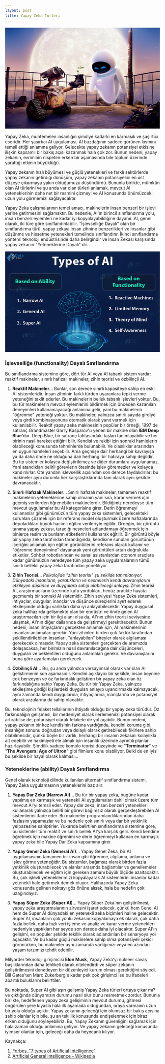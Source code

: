 ```yaml
---
layout: post
title: Yapay Zeka Türleri
---
```


![](/images2/WalleAndEve.jpg)


Yapay Zeka, muhtemelen insanlığın şimdiye kadarki en karmaşık ve şaşırtıcı eseridir. Her şaşırtıcı AI uygulaması, AI buzdağının sadece görünen kısmını temsil ettiği anlamına geliyor. Gelecekte yapay zekanın potansiyel etkisine ilişkin kapsamlı bir bakış açısı kazanmak hala çok zor. Bunun nedeni, yapay zekanın, evriminin nispeten erken bir aşamasında bile toplum üzerinde yarattığı etkinin büyüklüğü.

Yapay zekanın hızlı büyümesi ve güçlü yetenekleri ve farklı sektörlerde yapay zekanın getirdiği dönüşüm, yapay zekanın potansiyelini en üst düzeye çıkarmaya yakın olduğumuzu düşündürdü. Bununla birlikte, mümkün olan AI türlerini ve şu anda var olan türleri anlamak, mevcut AI yeteneklerinin daha net bir resmini çizmeyi ve AI konusunda önümüzdeki uzun yolu görmemizi sağlayacaktır.

Yapay Zeka çalışmalarının temel amacı, makinelerin insan benzeri bir işlevi yerine getirmesini sağlamaktır. Bu nedenle, AI'ın birincil sınıflandırma yolu, insan benzeri eylemleri ne kadar iyi kopyalayabildiğine dayanır. AI, genel olarak, iki türe göre sınıflandırılabilir. "İşlevselliğe Dayalı" olan bir sınıflandırma türü, yapay zekayı insan zihnine benzerlikleri ve insanlar gibi düşünme ve hissetme yetenekleri temelinde sınıflandırır. İkinci sınıflandırma yöntemi teknoloji endüstrisinde daha belirgindir ve İnsan Zekası karşısında yapay zekanın "Yeteneklerine Dayalı" dır.

<p>
  <kbd>
    <img src="/images2/types-of-AI.jpg" width="600">
  </kbd>
</p>


<h3>İşlevselliğe (functionality) Dayalı Sınıflandırma</h3>
Bu sınıflandırma sistemine göre, dört tür AI veya AI tabanlı sistem vardır: reaktif makineler, sınırlı hafızalı makineler, zihin teorisi ve özbilinçli AI.

1. **Reaktif Makineler**... Bunlar, son derece sınırlı kapasiteye sahip en eski AI sistemleridir. İnsan zihninin farklı türden uyaranlara tepki verme yeteneğini taklit ederler. Bu makinelerin bellek tabanlı işlevleri yoktur. Bu, bu tür makinelerin mevcut eylemlerini bildirmek için önceden kazanılan deneyimleri kullanamayacağı anlamına gelir, yani bu makinelerin "öğrenme" yeteneği yoktur. Bu makineler, yalnızca sınırlı sayıda girdiye veya girdi kombinasyonuna otomatik olarak yanıt vermek için kullanılabilir. Reaktif yapay zeka makinesinin popüler bir örneği, 1997'de satranç Grandmaster Garry Kasparov'u yenen bir makine olan **IBM Deep Blue**'dur. Deep Blue, bir satranç tahtasındaki taşları tanımlayabilir ve her birinin nasıl hareket ettiğini bilir. Kendisi ve rakibi için sonraki hamlelerin olabileceği konusunda tahminlerde bulunabilir. Ve olasılıklar arasından en uygun hamleleri seçebilir. Ama geçmişe dair herhangi bir kavrayışa ya da daha önce ne olduğuna dair herhangi bir hatıraya sahip değildir. Bu tip sistemler kolayca değiştirilemez ve diğer durumlara uygulanamaz. Yani atandıkları belirli görevlerin ötesinde işlev göremezler ve kolayca kandırılırlar. Öte yandan işlevsellik açısından son derece faydalıdırlar: bu makineler aynı durumla her karşılaştıklarında tam olarak aynı şekilde davranacaktır.

2. **Sınırlı Hafızalı Makineler**... Sınırlı hafızalı makineler, tamamen reaktif makinelerin yeteneklerine sahip olmanın yanı sıra, karar vermek için geçmiş verilerden öğrenebilen makinelerdir. Bildiğimiz neredeyse tüm mevcut uygulamalar bu AI kategorisine girer. Derin öğrenmeyi kullananlar gibi günümüzün tüm yapay zeka sistemleri, gelecekteki sorunları çözmek için bir referans model oluşturmak üzere hafızalarında depoladıkları büyük hacimli eğitim verileriyle eğitilir. Örneğin, bir görüntü tanıma yapay zekası, taradığı nesneleri adlandırmayı öğrenmek için binlerce resim ve bunların etiketlerini kullanarak eğitilir. Bir görüntü böyle bir yapay zeka tarafından tarandığında, kendisine sunulan görüntünün içeriğini anlamak için eğitim görüntülerini referans olarak kullanır ve "öğrenme deneyimine" dayanarak yeni görüntüleri artan doğrulukla etiketler. Sohbet robotlarından ve sanal asistanlardan otonom araçlara kadar günümüzün neredeyse tüm yapay zeka uygulamalarının tümü sınırlı bellekli yapay zeka tarafından yönetiliyor.

3. **Zihin Teorisi**... _Psikolojide "zihin teorisi" şu sekilde tanımlanıyor: Dünyadaki insanların, yaratıkların ve nesnelerin kendi davranışlarını etkileyen düşünce ve duygulara sahip olabileceği anlayışı_.Zihin teorisi AI, araştırmacıların üzerinde kafa yordukları, henüz pratikte hayata geçmemiş bir sonraki AI sistemidir. Zihin seviyesi Yapay Zeka sistemleri, ihtiyaçlar, duygular, inançlar ve düşünce süreçlerini ayırt ederek etkileşimde olduğu varlıkları daha iyi anlayabilecektir. Yapay duygusal zeka halihazırda gelişmekte olan bir endüstri ve önde gelen AI araştırmacıları için bir ilgi alanı olsa da, AI'nın zihin teorisi seviyesine ulaşmak, AI'nın diğer dallarında da geliştirmeyi gerektirecektir. Bunun nedeni, insan ihtiyaçlarını gerçekten anlamak için, AI makinelerinin insanları anlamaları gerekir. Yani zihinleri birden çok faktör tarafından şekillendirilebilen insanları, "anlayabilen" bireyler olarak algılaması gerekecek olmasıdır. Yapay zeka sistemleri gerçekten de aramızda dolaşacaksa, her birimizin nasıl davranılacağına dair düşünceleri, duyguları ve beklentileri olduğunu anlamaları gerekir. Ve davranışlarını buna göre ayarlamaları gerekecek.

4. **Özbilinçli AI**... Bu, şu anda yalnızca varsayımsal olarak var olan AI geliştirmenin son aşamasıdır. Kendini açıklayıcı bir şekilde, insan beynine çok benzeyen ve öz farkındalık geliştiren bir yapay zeka olan öz farkındalığına sahip Yapay Zeka. Bu tür bir Yapay Zeka, yalnızca etkileşime girdiği kişilerdeki duyguları anlayıp uyandırmakla kalmayacak, aynı zamanda kendi duygularına, ihtiyaçlarına, inançlarına ve potansiyel olarak arzularına da sahip olacaktır. 

Bu, teknolojinin felaket tellallarının ihtiyatlı olduğu bir yapay zeka türüdür. Öz farkındalığın gelişmesi, bir medeniyet olarak ilerlememizi potansiyel olarak artırabilse de, potansiyel olarak felakete de yol açabilir. Bunun nedeni, yapay zekanın bir kez kendisinin farkına vardığında, kendini koruma gibi, insanlığın sonunu doğrudan veya dolaylı olarak getirebilecek fikirlere sahip olabilmesidir, çünkü böyle bir varlık, herhangi bir insanın zekasını kolaylıkla alt edebilir ve hakimiyeti ele almak için insanlık üzerinde ayrıntılı planlar hazırlayabilir. Şimdilik sadece komplo teorisi düzeyinde ve "**Terminator**" ve "**The Avengers: Age of Ultron**" gibi filmlere konu olabiliyor. Belki de en iyisi bu şekilde bir hayal olarak kalması...

<h3>Yeteneklerine (ability) Dayalı Sınıflandırma</h3>

Genel olarak teknoloji dilinde kullanılan alternatif sınıflandırma sistemi, Yapay Zeka uygulamasının yeteneklerini baz alır:

1. **Yapay Dar Zeka (Narrow AI)**... Bu tür bir yapay zeka, bugüne kadar yapılmış en karmaşık ve yetenekli AI uygulamaları dahil olmak üzere tüm mevcut AI'yı temsil eder. Yapay dar zeka, insan benzeri yetenekleri kullanarak yalnızca belirli bir görevi bağımsız olarak gerçekleştirebilen AI sistemlerini ifade eder. Bu makineler programlandıklarından daha fazlasını yapamazlar ve bu nedenle çok sınırlı veya dar bir yetkinlik yelpazesine sahiptirler. Yukarıda belirtilen sınıflandırma sistemine göre, bu sistemler tüm reaktif ve sınırlı bellek AI'ya karşılık gelir. Kendi kendine öğretmek için makine öğrenimi ve derin öğrenmeyi kullanan en karmaşık yapay zeka bile Yapay Dar Zeka kapsamına girer.

2. **Yapay Genel Zeka (General AI)**... Yapay Genel Zeka, bir AI uygulamasının tamamen bir insan gibi öğrenme, algılama, anlama ve işlev görme yeteneğidir. Bu sistemler, bağımsız olarak birden fazla yetkinlik oluşturabilecek ve alanlar arasında bağlantılar ve genellemeler oluşturabilecek ve eğitim için gereken zamanı büyük ölçüde azaltacaktır. Bu, çok işlevli yeteneklerimizi kopyalayarak AI sistemlerini insanlar kadar yetenekli hale getirmek demek oluyor. Halihazırda Yapay Zeka konusunda gelinen noktayı göz önüne alısak, hala bu hedefin çok uzağındayız.

3. **Yapay Süper Zeka (Super AI)**... Yapay Süper Zeka'nın geliştirilmesi, yapay zeka araştırmalarının zirvesini işaret edecek, çünkü hem Genel AI hem de Super AI dünyadaki en yetenekli zeka biçimleri haline gelecektir. Super AI, insanların çok yönlü zekasını kopyalamaya ek olarak, çok daha fazla bellek, daha hızlı veri işleme ve analiz ve karar verme yetenekleri nedeniyle yaptıkları her şeyde son derece daha iyi olacaktır. Super AI'ın gelişimi, en popüler şekilde tekillik olarak adlandırılan bir senaryoya yol açacaktır. Ve bu kadar güçlü makinelere sahip olma potansiyeli çekici görünürken, bu makineler aynı zamanda varlığımızı veya en azından yaşam tarzımızı tehdit edebilir.

Milyarder teknoloji girişimcisi **Elon Musk**, Yapay Zeka'yı nükleer savaş başlıklarından daha tehlikeli olarak nitelendirdi ve süper zekanın geliştirilmesini denetleyen bir düzenleyici kurum olması gerektiğini söyledi. Bill Gates'ten Marc Zukerberg'e kadar pek çok girişimci ise bu ifadeleri abartılı buluklarını belirttiler.



Bu noktada, Super AI gibi aşırı gelişmiş Yapay Zeka türleri ortaya çıkar mı? ve çıktığında dünyamızın durumu nasıl olur bunu resmetmek zordur. Bununla birlikte, hedeflenen yapay zeka gelişiminin mevcut durumu, gitmesi öngörülen yere kıyasla hala ilk aşamada olduğundan, oraya varmanın uzun bir yolu olduğu açıktır. Yapay zekanın geleceği için olumsuz bir bakış açısına sahip olanlar için bile, şu an tekillik konusunda endişelenmek için biraz erken olduğunu söyleyebiliriz. Bu, Yapay Zekanın güvenliğini sağlamak için hala zaman olduğu anlamına geliyor. Ve yapay zekanın geleceği konusunda iyimser olanlar için, geleceği daha da heyecanlı kılıyor.

Kaynakça:
1. [Forbes, "7 types of Artificial Intelligence"](https://www.forbes.com/sites/cognitiveworld/2019/06/19/7-types-of-artificial-intelligence/?sh=3b8a6ab8233e)
2. [Artificial General Intelligence - Wikipedia](https://en.wikipedia.org/wiki/Artificial_general_intelligence)


